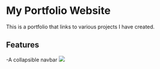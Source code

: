 # My Portfolio Website

This is a portfolio that links to various projects I have created.

## Features
-A collapsible navbar
![](https://i.imgur.com/LZwQOma.gif)